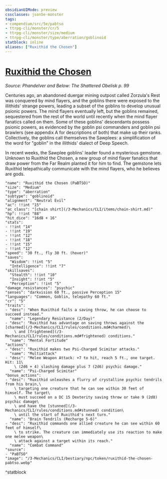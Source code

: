 ```yaml
---
obsidianUIMode: preview
cssclasses: json5e-monster
tags:
- compendium/src/5e/pabtso
- ttrpg-cli/monster/cr/5
- ttrpg-cli/monster/size/medium
- ttrpg-cli/monster/type/aberration/goblinoid
statblock: inline
aliases: ["Ruxithid the Chosen"]
---
```

# [Ruxithid the Chosen](3-Mechanics\CLI\bestiary\npc/ruxithid-the-chosen-pabtso.md)
*Source: Phandelver and Below: The Shattered Obelisk p. 99*  

Centuries ago, an abandoned duergar mining outpost called Zorzula's Rest was conquered by mind flayers, and the goblins there were exposed to the illithids' strange powers, leading a subset of the goblins to develop unusual psionic powers. The mind flayers eventually left, but the goblins remained, sequestered from the rest of the world until recently when the mind flayer fanatics called on them. Some of these goblins' descendants possess psionic powers, as evidenced by the goblin psi commanders and goblin psi brawlers (see appendix A for descriptions of both) that make up their ranks. Collectively, the goblins call themselves the Sawplees: a simplification of the word for "goblin" in the illithids' dialect of Deep Speech.

In recent weeks, the Sawplee goblins' leader found a mysterious gemstone. Unknown to Ruxithid the Chosen, a new group of mind flayer fanatics that draw power from the Far Realm planted it for him to find. The gemstone lets Ruxithid telepathically communicate with the mind flayers, who he believes are gods.

```statblock
"name": "Ruxithid the Chosen (PaBTSO)"
"size": "Medium"
"type": "aberration"
"subtype": "goblinoid"
"alignment": "Neutral Evil"
"ac": !!int "15"
"ac_class": "[chain shirt](/3-Mechanics/CLI/items/chain-shirt.md)"
"hp": !!int "88"
"hit_dice": "16d8 + 16"
"stats":
- !!int "14"
- !!int "19"
- !!int "12"
- !!int "18"
- !!int "15"
- !!int "12"
"speed": "30 ft., fly 30 ft. (hover)"
"saves":
  "Wisdom": !!int "5"
  "Intelligence": !!int "7"
"skillsaves":
  "Stealth": !!int "10"
  "Insight": !!int "5"
  "Perception": !!int "5"
"damage_resistances": "psychic"
"senses": "darkvision 60 ft., passive Perception 15"
"languages": "Common, Goblin, telepathy 60 ft."
"cr": "5"
"traits":
- "desc": "When Ruxithid fails a saving throw, he can choose to succeed instead."
  "name": "Legendary Resistance (2/Day)"
- "desc": "Ruxithid has advantage on saving throws against the [charmed](/3-Mechanics/CLI/rules/conditions.md#charmed)\
    \ and [frightened](/3-Mechanics/CLI/rules/conditions.md#frightened) conditions."
  "name": "Mental Fortitude"
"actions":
- "desc": "Ruxithid makes two Psi-Charged Scimitar attacks."
  "name": "Multiattack"
- "desc": "Melee Weapon Attack: +7 to hit, reach 5 ft., one target. Hit: 11\
    \ (2d6 + 4) slashing damage plus 7 (2d6) psychic damage."
  "name": "Psi-Charged Scimitar"
"bonus_actions":
- "desc": "Ruxithid unleashes a flurry of crystalline psychic tendrils from his brain,\
    \ targeting one creature that he can see within 30 feet of himself. The target\
    \ must succeed on a DC 15 Dexterity saving throw or take 9 (2d8) psychic damage\
    \ and have the [stunned](/3-Mechanics/CLI/rules/conditions.md#stunned) condition\
    \ until the start of Ruxithid's next turn."
  "name": "Brain Tendrils (Recharge 5-6)"
- "desc": "Ruxithid commands one allied creature he can see within 60 feet of himself\
    \ to strike. The creature can immediately use its reaction to make one melee weapon\
    \ attack against a target within its reach."
  "name": "Combat Command"
"source":
- "PaBTSO"
"image": "/3-Mechanics/CLI/bestiary/npc/token/ruxithid-the-chosen-pabtso.webp"
```
^statblock